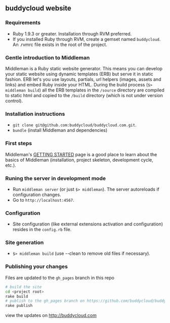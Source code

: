 ## buddycloud website

### Requirements

* Ruby 1.9.3 or greater. Installation through RVM preferred.
* If you installed Ruby through RVM, create a gemset named `buddycloud`. An .rvmrc file exists in the root of the project.

### Gentle introduction to Middleman

Middleman is a Ruby static website generator. This means you can develop your static website using dynamic templates (ERB) but serve it in static fashion. ERB let's you use layouts, partials, url helpers (images, assets and links) and embed Ruby inside your HTML. During the build process (`$> middleman build`) all the ERB templates in the `/source` directory are compiled to static html and copied to the `/build` directory (which is not under version control).

### Installation instructions

* `git clone git@github.com:buddycloud/buddycloud.com.git`.
* `bundle` (install Middleman and dependencies)

### First steps

Middleman's [GETTING STARTED](http://middlemanapp.com/getting-started/) page is a good place to learn about the basics of Middleman (installation, project skeleton, development cycle, etc.).

### Runing the server in development mode 

* Run `middleman server` (or just `$> middleman`). The server autoreloads if configuration changes.
* Go to `http://localhost:4567`.

### Configuration

* Site configuration (like external extensions activation and configuration) resides in the `config.rb` file.

### Site generation

* `$> middleman build` (use --clean to remove old files if necessary).

### Publishing your changes

Files are updated to the `gh_pages` branch in this repo
```bash
# build the site
cd <project root>
rake build
# publish to the gh_pages branch on https://github.com/buddycloud/buddycloud.com repo:
rake publish
```
view the updates on http://buddycloud.com
